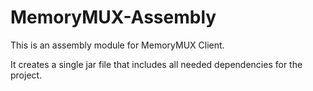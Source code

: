 # MemoryMUX-Assembly

This is an assembly module for MemoryMUX Client.

It creates a single jar file that includes all needed dependencies for the project.
